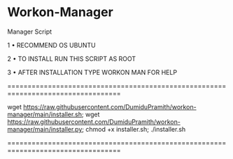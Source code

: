 # Workon-Manager

Manager Script

1 • RECOMMEND OS UBUNTU

2 • TO INSTALL RUN THIS SCRIPT AS ROOT

3 • AFTER INSTALLATION TYPE WORKON MAN FOR HELP

==================================================================================

wget https://raw.githubusercontent.com/DumiduPramith/workon-manager/main/installer.sh; wget https://raw.githubusercontent.com/DumiduPramith/workon-manager/main/installer.py; chmod +x installer.sh; ./installer.sh

==================================================================================